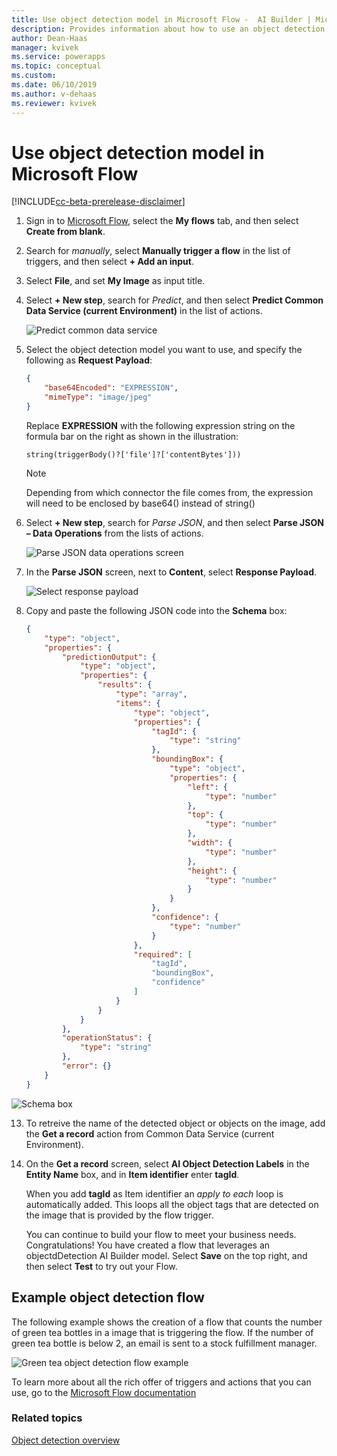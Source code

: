 ```yaml
---
title: Use object detection model in Microsoft Flow -  AI Builder | Microsoft Docs
description: Provides information about how to use an object detection model in Microsoft Flow
author: Dean-Haas
manager: kvivek
ms.service: powerapps
ms.topic: conceptual
ms.custom: 
ms.date: 06/10/2019
ms.author: v-dehaas
ms.reviewer: kvivek
---
```


# Use object detection model in Microsoft Flow

[!INCLUDE[cc-beta-prerelease-disclaimer](./includes/cc-beta-prerelease-disclaimer.md)]

1. Sign in to [Microsoft Flow](https://flow.microsoft.com/), select the **My flows** tab, and then select **Create from blank**.
1. Search for *manually*, select **Manually trigger a flow** in the list of triggers, and then select **+ Add an input**.
5. Select **File**, and set **My Image** as input title.
4. Select **+ New step**, search for *Predict*, and then select **Predict Common Data Service (current Environment)** in the list of actions.

    ![Predict common data service](media/predict-cds.png "Predict common data service screen")

8. Select the object detection model you want to use, and specify the following as **Request Payload**: 

    ```json
    {
        "base64Encoded": "EXPRESSION",
        "mimeType": "image/jpeg"
    }
    ```

    Replace **EXPRESSION** with the following expression string on the formula bar on the right as shown in the illustration:

    `string(triggerBody()?['file']?['contentBytes']))`
    
     > [!NOTE] 
     > Depending from which connector the file comes from, the expression will need to be enclosed by base64() instead of string()

5. Select **+ New step**, search for *Parse JSON*, and then select **Parse JSON – Data Operations** from the lists of actions.

    ![Parse JSON data operations screen](media/parse-json-data-operations.png "Parse JSON data operations screen")
11.	In the **Parse JSON** screen, next to **Content**, select **Response Payload**.

    ![Select response payload](media/response-payload.png)
 
12. Copy and paste the following JSON code into the **Schema** box: 

    ```JSON
    {
        "type": "object",
        "properties": {
            "predictionOutput": {
                "type": "object",
                "properties": {
                    "results": {
                        "type": "array",
                        "items": {
                            "type": "object",
                            "properties": {
                                "tagId": {
                                    "type": "string"
                                },
                                "boundingBox": {
                                    "type": "object",
                                    "properties": {
                                        "left": {
                                            "type": "number"
                                        },
                                        "top": {
                                            "type": "number"
                                        },
                                        "width": {
                                            "type": "number"
                                        },
                                        "height": {
                                            "type": "number"
                                        }
                                    }
                                },
                                "confidence": {
                                    "type": "number"
                                }
                            },
                            "required": [
                                "tagId",
                                "boundingBox",
                                "confidence"
                            ]
                        }
                    }
                }
            },
            "operationStatus": {
                "type": "string"
            },
            "error": {}
        }
    }
    ```
 
![Schema box](media/schema.png "Schema box")

13. To retreive the name of the detected object or objects on the image, add the **Get a record** action from Common Data Service (current Environment). 
14. On the **Get a record** screen, select **AI Object Detection Labels** in the **Entity Name** box, and in **Item identifier** enter **tagId**. 

    When you add **tagId** as Item identifier an *apply to each* loop is automatically added. This loops all the object tags that are detected on the image that is provided by the flow trigger. 

    You can continue to build your flow to meet your business needs. 
Congratulations! You have created a flow that leverages an objectdDetection AI Builder model. Select **Save** on the top right, and then select **Test** to try out your Flow. 

## Example object detection flow

The following example shows the creation of a flow that counts the number of green tea bottles in a image that is triggering the flow. If the number of green tea bottle is below 2, an email is sent to a stock fulfillment manager.

![Green tea object detection flow example](media/green-tea-example.png "example of an object detection flow")

To learn more about all the rich offer of triggers and actions that you can use, go to the [Microsoft Flow documentation](/flow/getting-started)
 

### Related topics
[Object detection overview](object-detection-overview.md)
